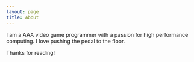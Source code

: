 ```yaml
---
layout: page
title: About
---
```


I am a AAA video game programmer with a passion for high performance computing. I love pushing the pedal to the floor.

Thanks for reading!

